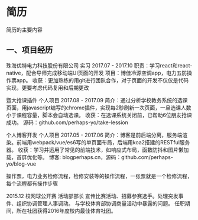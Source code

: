 <!-- 2017/9/13 -->

# 简历

简历的主要内容
<!--more-->

## 一、项目经历

珠海优特电力科技股份有限公司           实习                       2017.07 - 2017.10
职责：学习react和react-native，配合导师完成移动端UI页面的开发
项目：博佳冷源空调app，电力五防操作票app。
收获：更加熟练的用git进行团队合作，对于页面的开发不仅仅是代码实现，更要考虑代码复用和后期更改

暨大抢课插件                        个人项目                     2017.08 - 2017.09
简介：通过分析学校教务系统的选课页面，用javascript编写的chrome插件，实现每2秒刷新一次页面，一旦选课人数小于课程容量，脚本会自动选课。
收获：在选课系统关闭前，已帮助6位朋友抢课成功。
源码：github.com/perhaps-yo/take-lession

个人博客开发                        个人项目                     2017.05 - 2017.06
简介：博客是前后端分离，服务端渲染。前端用webpack/vue/es6写的单页面布局，后端用koa2搭建的RESTful服务器。
收获：学习并运用了常见的前端技术，如响应式布局，函数防抖和图片懒加载，首屏优化等。
博客: blogperhaps.cn，源码：github.com/perhaps-yo/blog-vue

操作票，电力业务检修流程，检修安装等的操作流程，一张票就是一个检修流程，每个流程都有操作步骤

2015.12 校网球公开赛 活动部部长
宣传比赛活动、招募参赛选手。处理突发事件、组织协调管理人事调动。
与学校体育部协调商量活动中暴露的问题。
任职期间，所在社团获得2016年度校内最佳体育社团。
